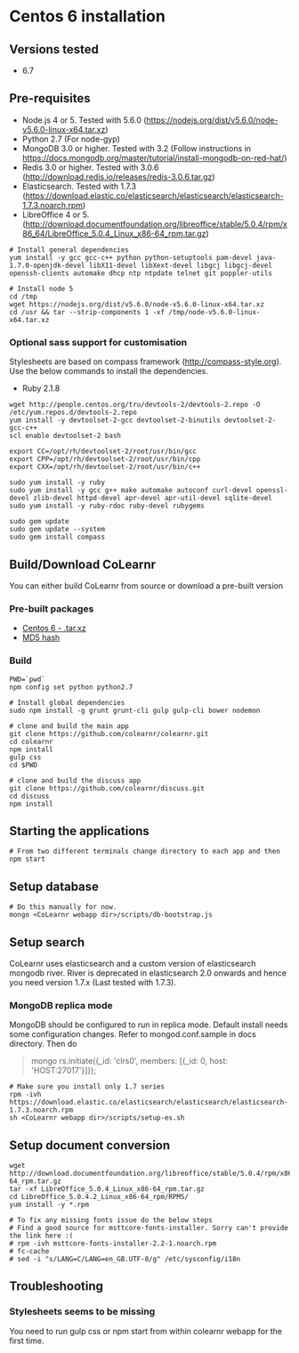 # Centos 6 installation

## Versions tested
- 6.7

## Pre-requisites

- Node.js 4 or 5. Tested with 5.6.0 (https://nodejs.org/dist/v5.6.0/node-v5.6.0-linux-x64.tar.xz)
- Python 2.7 (For node-gyp)
- MongoDB 3.0 or higher. Tested with 3.2 (Follow instructions in https://docs.mongodb.org/master/tutorial/install-mongodb-on-red-hat/)
- Redis 3.0 or higher. Tested with 3.0.6 (http://download.redis.io/releases/redis-3.0.6.tar.gz)
- Elasticsearch. Tested with 1.7.3 (https://download.elastic.co/elasticsearch/elasticsearch/elasticsearch-1.7.3.noarch.rpm)
- LibreOffice 4 or 5. (http://download.documentfoundation.org/libreoffice/stable/5.0.4/rpm/x86_64/LibreOffice_5.0.4_Linux_x86-64_rpm.tar.gz)

```
# Install general dependencies
yum install -y gcc gcc-c++ python python-setuptools pam-devel java-1.7.0-openjdk-devel libX11-devel libXext-devel libgcj libgcj-devel openssh-clients automake dhcp ntp ntpdate telnet git poppler-utils

# Install node 5
cd /tmp
wget https://nodejs.org/dist/v5.6.0/node-v5.6.0-linux-x64.tar.xz
cd /usr && tar --strip-components 1 -xf /tmp/node-v5.6.0-linux-x64.tar.xz
```

### Optional sass support for customisation
Stylesheets are based on compass framework (http://compass-style.org). Use the below commands to install the dependencies.
- Ruby 2.1.8

```
wget http://people.centos.org/tru/devtools-2/devtools-2.repo -O /etc/yum.repos.d/devtools-2.repo
yum install -y devtoolset-2-gcc devtoolset-2-binutils devtoolset-2-gcc-c++
scl enable devtoolset-2 bash

export CC=/opt/rh/devtoolset-2/root/usr/bin/gcc
export CPP=/opt/rh/devtoolset-2/root/usr/bin/cpp
export CXX=/opt/rh/devtoolset-2/root/usr/bin/c++

sudo yum install -y ruby
sudo yum install -y gcc g++ make automake autoconf curl-devel openssl-devel zlib-devel httpd-devel apr-devel apr-util-devel sqlite-devel
sudo yum install -y ruby-rdoc ruby-devel rubygems

sudo gem update
sudo gem update --system
sudo gem install compass
```

## Build/Download CoLearnr

You can either build CoLearnr from source or download a pre-built version

### Pre-built packages
- [Centos 6 - .tar.xz](http://downloads.colearnr.com/centos6/colearnr-community.tar.xz)
- [MD5 hash](http://downloads.colearnr.com/centos6/colearnr-community.tar.xz.md5)

### Build
```
PWD=`pwd`
npm config set python python2.7

# Install global dependencies
sudo npm install -g grunt grunt-cli gulp gulp-cli bower nodemon

# clone and build the main app
git clone https://github.com/colearnr/colearnr.git
cd colearnr
npm install
gulp css
cd $PWD

# clone and build the discuss app
git clone https://github.com/colearnr/discuss.git
cd discuss
npm install
```

## Starting the applications
```
# From two different terminals change directory to each app and then
npm start
```

## Setup database
```
# Do this manually for now.
mongo <CoLearnr webapp dir>/scripts/db-bootstrap.js
```

## Setup search
CoLearnr uses elasticsearch and a custom version of elasticsearch mongodb river. River is deprecated in elasticsearch 2.0 onwards and hence you need version 1.7.x (Last tested with 1.7.3).

### MongoDB replica mode
MongoDB should be configured to run in replica mode. Default install needs some configuration changes. Refer to mongod.conf.sample in docs directory.
Then do
> mongo
rs.initiate({_id: 'clrs0', members: [{_id: 0, host: 'HOST:27017'}]});

```
# Make sure you install only 1.7 series
rpm -ivh https://download.elastic.co/elasticsearch/elasticsearch/elasticsearch-1.7.3.noarch.rpm
sh <CoLearnr webapp dir>/scripts/setup-es.sh
```
## Setup document conversion
```
wget http://download.documentfoundation.org/libreoffice/stable/5.0.4/rpm/x86_64/LibreOffice_5.0.4_Linux_x86-64_rpm.tar.gz
tar -xf LibreOffice_5.0.4_Linux_x86-64_rpm.tar.gz
cd LibreOffice_5.0.4.2_Linux_x86-64_rpm/RPMS/
yum install -y *.rpm

# To fix any missing fonts issue do the below steps
# Find a good source for msttcore-fonts-installer. Sorry can't provide the link here :(
# rpm -ivh msttcore-fonts-installer-2.2-1.noarch.rpm
# fc-cache
# sed -i "s/LANG=C/LANG=en_GB.UTF-8/g" /etc/sysconfig/i18n
```
## Troubleshooting

### Stylesheets seems to be missing
You need to run gulp css or npm start from within colearnr webapp for the first time.
